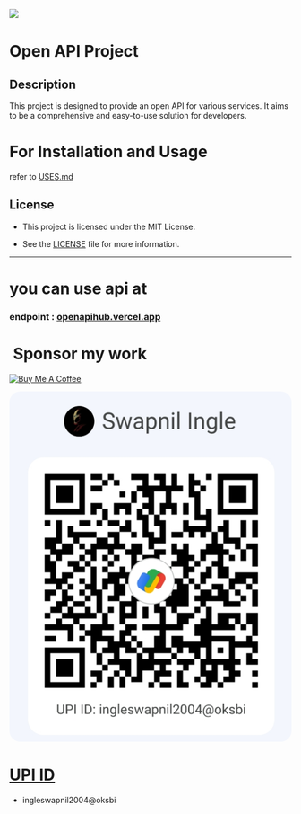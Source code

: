![](https://readme-typing-svg.demolab.com?font=Orbitron&size=50&pause=1000&vCenter=true&width=435&lines=@codershubinc;By+Swapnil+Ingle;open-api&repeat=true)

# Open API Project

## Description

This project is designed to provide an open API for various services. It aims to be a comprehensive and easy-to-use solution for developers.

# For Installation and Usage

refer to [USES.md](./USES.md)

## License

- This project is licensed under the MIT License.

- See the [LICENSE](./LICENSE) file for more information.

---

# you can use api at

### endpoint : [openapihub.vercel.app](https://openapihub.vercel.app/)

# ![]() Sponsor my work

<a href="https://www.buymeacoffee.com/codershubinc" target="_blank"><img src="https://cdn.buymeacoffee.com/buttons/v2/default-yellow.png" alt="Buy Me A Coffee" style="height: 60px !important;width: 217px !important;" ></a>

<img src="./static/assests/g_pay.jpeg" alt="UPI ID : ingleswapnil2004@oksbi" style="border-radius:20px" >

# <a href="upi://pay?pa=ingleswapnil2004@oksbi&pn=Swapnil_Ingle&cu=INR">UPI ID</a>

- ingleswapnil2004@oksbi
